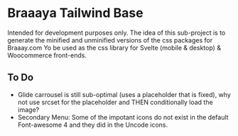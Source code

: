 # Braaaya Tailwind Base

Intended for development purposes only.
The idea of this sub-project is to generate the minified and unminified versions of the css packages for Braaay.com
Yo be used as the css library for Svelte (mobile & desktop) & Woocommerce front-ends.

## To Do

-   Glide carrousel is still sub-optimal (uses a placeholder that is fixed), why not use srcset for the placeholder and THEN conditionally load the image?
-   Secondary Menu: Some of the impotant icons do not exist in the default Font-awesome 4 and they did in the Uncode icons.
